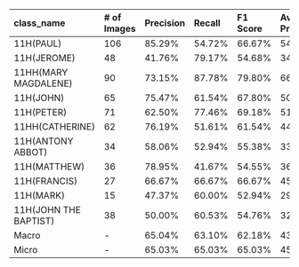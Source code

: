 | class_name            | # of Images   | Precision   | Recall   | F1 Score   | Average Precision   |
|:----------------------|:--------------|:------------|:---------|:-----------|:--------------------|
| 11H(PAUL)             | 106           | 85.29%      | 54.72%   | 66.67%     | 54.78%              |
| 11H(JEROME)           | 48            | 41.76%      | 79.17%   | 54.68%     | 34.75%              |
| 11HH(MARY MAGDALENE)  | 90            | 73.15%      | 87.78%   | 79.80%     | 66.07%              |
| 11H(JOHN)             | 65            | 75.47%      | 61.54%   | 67.80%     | 50.67%              |
| 11H(PETER)            | 71            | 62.50%      | 77.46%   | 69.18%     | 51.12%              |
| 11HH(CATHERINE)       | 62            | 76.19%      | 51.61%   | 61.54%     | 44.39%              |
| 11H(ANTONY ABBOT)     | 34            | 58.06%      | 52.94%   | 55.38%     | 33.44%              |
| 11H(MATTHEW)          | 36            | 78.95%      | 41.67%   | 54.55%     | 36.44%              |
| 11H(FRANCIS)          | 27            | 66.67%      | 66.67%   | 66.67%     | 45.96%              |
| 11H(MARK)             | 15            | 47.37%      | 60.00%   | 52.94%     | 29.43%              |
| 11H(JOHN THE BAPTIST) | 38            | 50.00%      | 60.53%   | 54.76%     | 32.80%              |
| Macro                 | -             | 65.04%      | 63.10%   | 62.18%     | 43.62%              |
| Micro                 | -             | 65.03%      | 65.03%   | 65.03%     | 45.47%              |